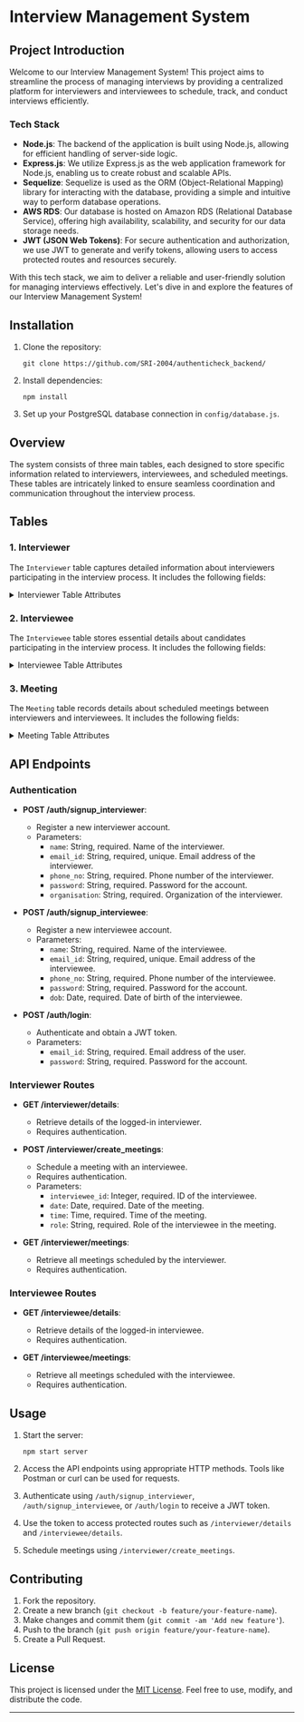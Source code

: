 
# Interview Management System

## Project Introduction

Welcome to our Interview Management System! This project aims to streamline the process of managing interviews by providing a centralized platform for interviewers and interviewees to schedule, track, and conduct interviews efficiently.

### Tech Stack

- **Node.js**: The backend of the application is built using Node.js, allowing for efficient handling of server-side logic.
- **Express.js**: We utilize Express.js as the web application framework for Node.js, enabling us to create robust and scalable APIs.
- **Sequelize**: Sequelize is used as the ORM (Object-Relational Mapping) library for interacting with the database, providing a simple and intuitive way to perform database operations.
- **AWS RDS**: Our database is hosted on Amazon RDS (Relational Database Service), offering high availability, scalability, and security for our data storage needs.
- **JWT (JSON Web Tokens)**: For secure authentication and authorization, we use JWT to generate and verify tokens, allowing users to access protected routes and resources securely.

With this tech stack, we aim to deliver a reliable and user-friendly solution for managing interviews effectively. Let's dive in and explore the features of our Interview Management System!

## Installation

1. Clone the repository:

   ```
   git clone https://github.com/SRI-2004/authenticheck_backend/
   ```

2. Install dependencies:

   ```
   npm install
   ```

3. Set up your PostgreSQL database connection in `config/database.js`.

## Overview

The system consists of three main tables, each designed to store specific information related to interviewers, interviewees, and scheduled meetings. These tables are intricately linked to ensure seamless coordination and communication throughout the interview process.

## Tables

### 1. Interviewer

The `Interviewer` table captures detailed information about interviewers participating in the interview process. It includes the following fields:
<details>
<summary>Interviewer Table Attributes</summary>
  
- **interviewer_id**: Primary key, auto-incremented integer.
- **name**: String, not nullable, storing the name of the interviewer.
- **phone_no**: String, not nullable, storing the phone number of the interviewer.
- **email_id**: String, not nullable, unique, validated as an email address, storing the email address of the interviewer.
- **password**: String, not nullable, storing the password of the interviewer.
- **organisation**: String, not nullable, storing the organization to which the interviewer belongs.
- **id_photo**: String, nullable, storing the path to the photo of the interviewer's identification.
- **dob**: Date, not nullable, storing the date of birth of the interviewer.
- **isAdmin**: Boolean, nullable, default true, indicating whether the interviewer is an administrator.
</details>

### 2. Interviewee

The `Interviewee` table stores essential details about candidates participating in the interview process. It includes the following fields:
<details>
<summary>Interviewee Table Attributes</summary>
  
- **interviewee_id**: Primary key, auto-incremented integer.
- **name**: String, not nullable, storing the name of the interviewee.
- **phone_no**: String, not nullable, storing the phone number of the interviewee.
- **email_id**: String, not nullable, unique, validated as an email address, storing the email address of the interviewee.
- **password**: String, not nullable, storing the password of the interviewee.
- **id_photo**: String, nullable, storing the path to the photo of the interviewee's identification.
- **face_id**: String, nullable, storing the unique identifier for facial recognition.
- **voice_id**: String, nullable, storing the unique identifier for voice recognition.
- **dob**: Date, not nullable, storing the date of birth of the interviewee.
</details>

### 3. Meeting

The `Meeting` table records details about scheduled meetings between interviewers and interviewees. It includes the following fields:
<details>
<summary>Meeting Table Attributes</summary>

- **meeting_id**: Primary key, auto-incremented integer.
- **date**: Date, not nullable, storing the date of the meeting.
- **time**: Time, not nullable, storing the time of the meeting.
- **role**: String, not nullable, storing the role of the interviewee in the meeting.
- **interviewer_id**: Integer, foreign key referencing the ID of the interviewer.
- **interviewee_id**: Integer, foreign key referencing the ID of the interviewee.
</details>


## API Endpoints

### Authentication

- **POST /auth/signup_interviewer**:
  - Register a new interviewer account.
  - Parameters:
    - `name`: String, required. Name of the interviewer.
    - `email_id`: String, required, unique. Email address of the interviewer.
    - `phone_no`: String, required. Phone number of the interviewer.
    - `password`: String, required. Password for the account.
    - `organisation`: String, required. Organization of the interviewer.

- **POST /auth/signup_interviewee**:
  - Register a new interviewee account.
  - Parameters:
    - `name`: String, required. Name of the interviewee.
    - `email_id`: String, required, unique. Email address of the interviewee.
    - `phone_no`: String, required. Phone number of the interviewee.
    - `password`: String, required. Password for the account.
    - `dob`: Date, required. Date of birth of the interviewee.

- **POST /auth/login**:
  - Authenticate and obtain a JWT token.
  - Parameters:
    - `email_id`: String, required. Email address of the user.
    - `password`: String, required. Password for the account.

### Interviewer Routes

- **GET /interviewer/details**:
  - Retrieve details of the logged-in interviewer.
  - Requires authentication.

- **POST /interviewer/create_meetings**:
  - Schedule a meeting with an interviewee.
  - Requires authentication.
  - Parameters:
    - `interviewee_id`: Integer, required. ID of the interviewee.
    - `date`: Date, required. Date of the meeting.
    - `time`: Time, required. Time of the meeting.
    - `role`: String, required. Role of the interviewee in the meeting.

- **GET /interviewer/meetings**:
  - Retrieve all meetings scheduled by the interviewer.
  - Requires authentication.

### Interviewee Routes

- **GET /interviewee/details**:
  - Retrieve details of the logged-in interviewee.
  - Requires authentication.

- **GET /interviewee/meetings**:
  - Retrieve all meetings scheduled with the interviewee.
  - Requires authentication.

## Usage

1. Start the server:
   ```
   npm start server
   ```

2. Access the API endpoints using appropriate HTTP methods. Tools like Postman or curl can be used for requests.

3. Authenticate using `/auth/signup_interviewer`, `/auth/signup_interviewee`, or `/auth/login` to receive a JWT token.

4. Use the token to access protected routes such as `/interviewer/details` and `/interviewee/details`.

5. Schedule meetings using `/interviewer/create_meetings`.

## Contributing

1. Fork the repository.
2. Create a new branch (`git checkout -b feature/your-feature-name`).
3. Make changes and commit them (`git commit -am 'Add new feature'`).
4. Push to the branch (`git push origin feature/your-feature-name`).
5. Create a Pull Request.

## License

This project is licensed under the [MIT License](LICENSE). Feel free to use, modify, and distribute the code.

---
